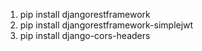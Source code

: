1. pip install djangorestframework
2. pip install djangorestframework-simplejwt
3. pip install django-cors-headers